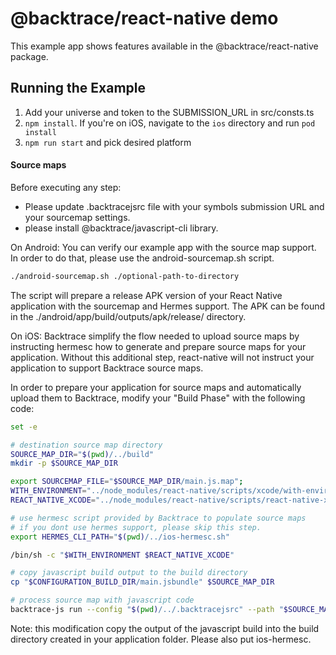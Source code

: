 # @backtrace/react-native demo

This example app shows features available in the @backtrace/react-native package.

## Running the Example

1. Add your universe and token to the SUBMISSION_URL in src/consts.ts
2. `npm install`. If you're on iOS, navigate to the `ios` directory and run `pod install`
3. `npm run start` and pick desired platform

#### Source maps

Before executing any step:

-   Please update .backtracejsrc file with your symbols submission URL and your sourcemap settings.
-   please install @backtrace/javascript-cli library.

On Android: You can verify our example app with the source map support. In order to do that, please use the
android-sourcemap.sh script.

```bash
./android-sourcemap.sh ./optional-path-to-directory
```

The script will prepare a release APK version of your React Native application with the sourcemap and Hermes support.
The APK can be found in the ./android/app/build/outputs/apk/release/ directory.

On iOS: Backtrace simplify the flow needed to upload source maps by instructing hermesc how to generate and prepare
source maps for your application. Without this additional step, react-native will not instruct your application to
support Backtrace source maps.

In order to prepare your application for source maps and automatically upload them to Backtrace, modify your "Build
Phase" with the following code:

```bash
set -e

# destination source map directory
SOURCE_MAP_DIR="$(pwd)/../build"
mkdir -p $SOURCE_MAP_DIR

export SOURCEMAP_FILE="$SOURCE_MAP_DIR/main.js.map";
WITH_ENVIRONMENT="../node_modules/react-native/scripts/xcode/with-environment.sh"
REACT_NATIVE_XCODE="../node_modules/react-native/scripts/react-native-xcode.sh"

# use hermesc script provided by Backtrace to populate source maps
# if you dont use hermes support, please skip this step.
export HERMES_CLI_PATH="$(pwd)/../ios-hermesc.sh"

/bin/sh -c "$WITH_ENVIRONMENT $REACT_NATIVE_XCODE"

# copy javascript build output to the build directory
cp "$CONFIGURATION_BUILD_DIR/main.jsbundle" $SOURCE_MAP_DIR

# process source map with javascript code
backtrace-js run --config "$(pwd)/../.backtracejsrc" --path "$SOURCE_MAP_DIR/main.jsbundle"

```

Note: this modification copy the output of the javascript build into the build directory created in your application
folder. Please also put ios-hermesc.

